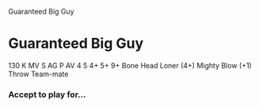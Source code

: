 ﻿
Guaranteed Big Guy

# Guaranteed Big Guy

130 K
MV
S
AG
P
AV
4
5
4+
5+
9+
Bone Head
Loner (4+)
Mighty Blow (+1)
Throw Team-mate

### Accept to play for...
